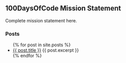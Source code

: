 
## 100DaysOfCode Mission Statement

Complete mission statement here.

### Posts

<ul>
  {% for post in site.posts %}
    <li>
      <a href="{{ post.url }}">{{ post.title }}</a>
      {{ post.excerpt }}
    </li>
  {% endfor %}
</ul>

<!-- ### About

Write my bio here. -->